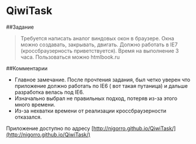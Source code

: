 # QiwiTask

##Задание
>Требуется написать аналог виндовых окон в браузере. Окна можно создавать, закрывать, двигать.
Должно работать в IE7 (кроссбраузерность приветствуется). 
Время на выполнение 3 часа. Пользоваться можно htmlbook.ru


##Комментарии
* Главное замечание. После прочтения задания, был четко уверен что приложение должно работать по IE6 ( вот такая путаница) и 
 дальше  разработка велась под IE6.
* Изначально выбрал не правильных подход, потеряв из-за этого много времени.
* Из-за нехватки времени от реализации кроссбраузерности отказался.


Приложение доступно по адресу [http://nigorro.github.io/QiwiTask/](http://nigorro.github.io/QiwiTask/)
